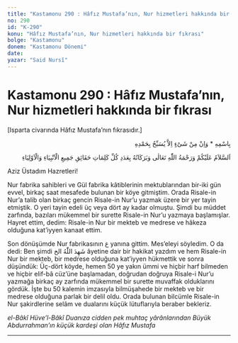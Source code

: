 ```yaml
---
title: "Kastamonu 290 : Hâfız Mustafa’nın, Nur hizmetleri hakkında bir fıkrası"
no: 290
id: "K-290"
konu: "Hâfız Mustafa’nın, Nur hizmetleri hakkında bir fıkrası"
bolge: "Kastamonu"
donem: "Kastamonu Dönemi"
date: 
yazar: "Said Nursî"
---
```


# Kastamonu 290 : Hâfız Mustafa’nın, Nur hizmetleri hakkında bir fıkrası

<p class="takdim">[Isparta civarında Hâfız Mustafa’nın fıkrasıdır.]</p>

<p class="arabic" dir="rtl" title="Meal: “O’nun adıyla” * “Hiçbir şey yoktur ki O'nu hamd ile tesbih etmesin” [İsrâ Suresi, 17:44]">بِاسْمِهِ * وَاِنْ مِنْ شَىْءٍ اِلاَّ يُسَبِّحُ بِحَمْدِهِ</p>

<p class="arabic" dir="rtl" title="Meal: “Peygamberlerin ve evliyaların hepsinin bütün hakikat kelimelerinin adedince Allah Teâlâ'nın selâmı, rahmeti ve bereketleri, üzerinize olsun.”">اَلسَّلاَمُ عَلَيْكُمْ وَرَحْمَةُ اللّٰهِ تَعَالٰى وَبَرَكَاتُهُ بِعَدَدِ كُلِّ كَلِمَاتِ حَقَائِقِ جَمِيعِ الْاَنْبِيَاءِ وَالْاَوْلِيَاءِ</p>

Aziz Üstadım Hazretleri!

Nur fabrika sahibleri ve Gül fabrika kâtiblerinin mektublarından bir-iki gün evvel, birkaç saat mesafede bulunan bir köye gitmiştim. Orada Risale-in Nur’a talib olan birkaç gencin Risale-in Nur’u yazmak üzere bir yer tayin etmiştik. O yeri tayin edeli üç veya dört ay kadar olmuştu. Şimdi bu müddet zarfında, bazıları mükemmel bir surette Risale-in Nur’u yazmaya başlamışlar. Hayret ettim, dedim: Risale-in Nur bir mekteb ve medrese ve hâkeza olduğuna kat’iyyen kanaat ettim.

Son dönüşümde Nur fabrikasının <span class="arabic" dir="rtl" title="">ع</span> yanına gittim. Mes’eleyi söyledim. O da dedi: Ben şimdi <span class="arabic" dir="rtl" title="Meal: “Allah şahitlik eder...ilh.” Âl-i İmrân Sûresi, 3:18">شَهِدَ اللّٰهُ الخ</span> âyetine dair bir hakikat yazdım ve hem Risale-in Nur bir mekteb, bir medrese olduğuna kat’iyyen hükmettik ve sonra düşündük: Üç-dört köyde, hemen 50 ye yakın ümmi ve hiçbir harf bilmeden ve hiçbir elif-bâ cüz’üne başlamadan, doğrudan doğruya Risale-i Nur’u yazmağa birkaç ay zarfında mükemmel bir surette muvaffak olduklarını gördük. İşte bu 50 kalemin imzasıyla bilmüşahede bir mekteb ve bir medrese olduğuna parlak bir delil oldu. Orada bulunan bilcümle Risale-in Nur şakirdlerine selâm ve dualarını küçük lütuflarıyla beraber bekleriz.

*el-Bâkî Hüve’l-Bâkî*
*Duanıza cidden pek muhtaç yârânlarından*
*Büyük Abdurrahman’ın küçük kardeşi olan*
*Hâfız Mustafa*

***
